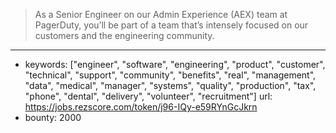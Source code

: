 >As a Senior Engineer on our Admin Experience (AEX) team at PagerDuty, you’ll be part of a team that’s intensely focused on our customers and the engineering community.
------
- keywords: ["engineer", "software", "engineering", "product", "customer", "technical", "support", "community", "benefits", "real", "management", "data", "medical", "manager", "systems", "quality", "production", "tax", "phone", "dental", "delivery", "volunteer", "recruitment"]
url: https://jobs.rezscore.com/token/j96-IQy-e59RYnGcJkrn
- bounty: 2000
